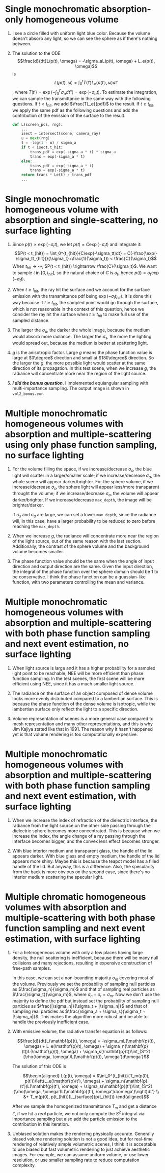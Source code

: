 # Single monochromatic absorption-only homogeneous volume

1. I see a circle filled with uniform light blue color. Because the volume doesn't absorb any light, so we can see the sphere as if there's nothing between.

2. The solution to the ODE
    $$\frac{d}{dt}L(p(t), \omega) = -\sigma_aL(p(t), \omega) + L_e(p(t), \omega)$$
    is
    $$L(p(t), \omega) = \int_0^t{T(t')L_e(p(t'), \omega)dt'}$$
    , where $T(t') = \exp\left(-\int_0^{t'}\sigma_adt''\right) = \exp(-\sigma_at)$. To estimate the integration, we can sample the transmittance in the same way with the following questions. If $t < t_{hit}$, we add $\frac{TL_e}{pdf}$ to the result. If $t \geq t_{hit}$, we apply the same pdf as the following questions and add the contribution of the emission of the surface to the result.
    ```python
    def L(screen_pos, rng):
        ...
        isect = intersect(scene, camera_ray)
        u = next(rng)
        t = -log(1 - u) / sigma_a
        if t < isect.t_hit:
            trans_pdf = exp(-sigma_a * t) * sigma_a
            trans = exp(-sigma_a * t)
        else:
            trans_pdf = exp(-sigma_a * t)
            trans = exp(-sigma_a * t)
        return trans * Le(t) / trans_pdf
        ...

    ```

# Single monochromatic homogeneous volume with absorption and single-scattering, no surface lighting

1. Since $p(t) \propto \exp(-\sigma_tt)$, we let $p(t) = C\exp(-\sigma_tt)$ and integrate it:
    $$P(t < t_{hit}) = \int_0^{t_{hit}}{C\exp(-\sigma_tt)dt} = C(-\frac{\exp(-\sigma_tt_{hit})}{\sigma_t}+\frac{1}{\sigma_t}) < \frac{C}{\sigma_t}$$
    When $t_{hit} \rightarrow \infty$, $P(t < t_{hit}) \rightarrow \frac{C}{\sigma_t}$. We want to sample $t$ in $[0, t_{hit}]$, so the natural choice of $C$ is $\sigma_t$, hence $p(t) = \sigma_t\exp(-\sigma_tt)$.

2. When $t \geq t_{hit}$, the ray hit the surface and we account for the surface emission with the transmittance pdf being $\exp(-\sigma_tt_{hit})$. It is done this way because if $t \geq t_{hit}$, the sampled point would go through the surface, which is not reasonable in the context of this question, hence we consider the ray hit the surface when $t \geq t_{hit}$ to make full use of the sampled distance.

3. The larger the $\sigma_a$, the darker the whole image, because the medium would absorb more radiance. The larger the $\sigma_s$, the more the lighting would spread out, because the medium is better at scattering light.

4. $g$ is the anisotropic factor. Large $g$ means the phase function value is large at $0\degree$ direction and small at $180\degree$ direction. So the larger the $g$, the more possible light would scatter at the same direction of its propagation. In this test scene, when we increase $g$, the radiance will concentrate more near the region of the light source.

5. ***I did the bonus question.*** I implemented equiangular sampling with multi-importance sampling. The output image is shown in `vol2_bonus.exr`.

# Multiple monochromatic homogeneous volumes with absorption and multiple-scattering using only phase function sampling, no surface lighting

1. For the volume filling the space, if we increase/decrease $\sigma_s$, the blue light will scatter in a larger/smaller scale; if we increase/decrease $\sigma_a$, the whole scene will appear darker/brighter. For the sphere volume, if we increase/decrease $\sigma_s$, the sphere light will appear less/more transparent throught the volume; if we increase/decrease $\sigma_a$, the volume will appear darker/brighter. If we increase/decrease `max_depth`, the image will be brighter/darker.

    If $\sigma_s$ and $\sigma_a$ are large, we can set a lower `max_depth`, since the radiance will, in this case, have a larger probability to be reduced to zero before reaching the `max_depth`.

2. When we increase $g$, the radiance will concentrate more near the region of the light source, out of the same reason with the last section. Additionally, the contrast of the sphere volume and the background volume becomes smaller.

3. The phase function value should be the same when the angle of input direction and output direction are the same. Given the input direction, the integral of the phase function over the sphere domain should be $1$ to be conservative. I think the phase function can be a guassian-like function, with two parameters controlling the mean and variance.

# Multiple monochromatic homogeneous volumes with absorption and multiple-scattering with both phase function sampling and next event estimation, no surface lighting

1. When light source is large and it has a higher probability for a sampled light point to be reachable, NEE will be more efficient than phase function sampling. In the test scenes, the first scene will be more efficient using NEE, since it has a much smaller light source.

2. The radiance on the surface of an object composed of dense volume looks more evenly distributed compared to a lambertian surface. This is because the phase function of the dense volume is isotropic, while the lambertian surface only reflect the light to a specific direction.

3. Volume representation of scenes is a more general case compared to mesh representation and many other representations, and this is why Jim Kajiya stated like that in 1991. The reason why it hasn't happened yet is that volume rendering is too computationally expensive.

# Multiple monochromatic homogeneous volumes with absorption and multiple-scattering with both phase function sampling and next event estimation, with surface lighting

1. When we increase the index of refraction of the dielectric interface, the radiance from the light source on the other side passing through the dielectric sphere becomes more concentrated. This is because when we increase the index, the angle change of a ray passing through the interface becomes bigger, and the convex lens effect becomes stronger.

2. With blue interior medium and transparent glass, the handle of the lid appears darker. With blue glass and empty medium, the handle of the lid appears more shiny. Maybe this is because the teapot model has a filled handle of the lid. But anyway, this is a difference. Also, the specularity from the back is more obvious on the second case, since there's no interior medium scattering the specular light.

# Multiple chromatic homogeneous volumes with absorption and multiple-scattering with both phase function sampling and next event estimation, with surface lighting

1. For a heterogeneous volume with only a few places having large density, the null scattering is inefficient, because there will be many null collisions and many rejections, resulting in expensive construction of free-path samples.
    
    In this case, we can set a non-bounding majority $\sigma_m$ covering most of the volume. Previously we set the probability of sampling null particles as $\frac{\sigma_n}{\sigma_m}$ and that of sampling real particles as $\frac{\sigma_t}{\sigma_m}$, where $\sigma_n + \sigma_t = \sigma_m$. Now we don't use the majority to define the pdf but instead set the probability of sampling null particles as $\frac{|\sigma_n|}{\sigma_t + |\sigma_n|}$ and that of sampling real particles as $\frac{\sigma_a + \sigma_s}{\sigma_t + |\sigma_n|}$. This makes the algorithm more robust and be able to handle the previously inefficient case.

2. With emissive volume, the radiative transfer equation is as follows:

    $$\frac{d}{dt}L(\mathbf{p}(t), \omega) = -\sigma_mL(\mathbf{p}(t), \omega) + L_e(\mathbf{p}(t), \omega) + \sigma_n(\mathbf{p}(t))L(\mathbf{p}(t), \omega) + \sigma_s(\mathbf{p}(t))\int_{S^2}{\rho(\omega, \omega')L(\mathbf{p}(t), \omega')d\omega'}$$

    The solution of this ODE is

    $$\begin{aligned} L(p(t), \omega) = &\int_0^{t_{hit}}{T_m(p(0), p(t'))\left(L_e(\mathbf{p}(t'), \omega) + \sigma_n(\mathbf{p}(t'))L(\mathbf{p}(t'), \omega) + \sigma_s(\mathbf{p}(t'))\int_{S^2}{\rho(\omega, \omega')L(\mathbf{p}(t'), \omega')d\omega'}\right)dt'} \\
    &+ T_m(p(0), p(t_{hit}))L_{surface}(p(t_{hit})) \end{aligned}$$

    After we sample the homogenized transmittance $T_m$ and get a distance $t'$, if we hit a *real* particle, we not only compute the $S^2$ integral via importance sampling but also add the particle emission to the contribution in this iteration.

3. Unbiased solution makes the rendering physically accurate. Generally biased volume rendering solution is not a good idea, but for real-time rendering of relatively simple volumetric scenes, I think it is acceptable to use biased but fast volumetric rendering to just achieve aesthetic images. For example, we can assume uniform volume, or use lower resolution, or use smaller sampling rate to reduce computation complexity.